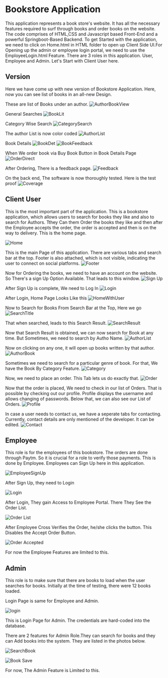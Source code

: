 # Bookstore Application
 This application represents a book store's website. It has all the necessary features required to surf through books and order books on the website. The code comprises of HTML,CSS and Javascript based Front-End and a powerful Springboot-Based Backend. To get Started with the application, we need to click on Home.html in HTML folder to open up Client Side UI.For Opening up the admin or employee login portal, we need to use the EmployeeLogin.html Feature. There are 3 roles in this application. User, Employee and Admin. Let's Start with Client User here.
 
 
## Version
Here we have come up with new version of Bookstore Application. Here, now you can see list of books in an all-new Design.


These are list of Books under an author.
![AuthorBookView](https://user-images.githubusercontent.com/37044020/95497023-5090c300-09bf-11eb-8262-5f3f79df8df3.png)

General Searches
![BookLit](https://user-images.githubusercontent.com/37044020/95497095-6e5e2800-09bf-11eb-8083-5a63b230c951.png)

Category Wise Search
![CategorySearch](https://user-images.githubusercontent.com/37044020/95497107-74540900-09bf-11eb-85da-506b7911a62f.png)


The author List is now color coded
![AuthorList](https://user-images.githubusercontent.com/37044020/95497446-f5ab9b80-09bf-11eb-93db-1fa1740308fc.png)

Book Details
![BookDet](https://user-images.githubusercontent.com/37044020/95497540-1b38a500-09c0-11eb-8e01-dba237f71340.png)
![BookFeedback](https://user-images.githubusercontent.com/37044020/95497617-3efbeb00-09c0-11eb-85e0-4de174f28946.png)

When We order book via Buy Book Button in Book Details Page
![OrderDirect](https://user-images.githubusercontent.com/37044020/95497702-6783e500-09c0-11eb-991d-a515a0582d5f.png)

After Ordering, There is a feedback page.
![Feedback](https://user-images.githubusercontent.com/37044020/95497914-b3368e80-09c0-11eb-8ed2-adb8a229210b.png)

On the back end, The software is now thoroughly tested. Here is the test proof
![Coverage](https://user-images.githubusercontent.com/37044020/95499369-cfd3c600-09c2-11eb-829f-3687cc14c4fd.png)




## Client User

This is the most important part of the application. This is a bookstore application, which allows users to search for books they like and also to search for Authors. Tthey Can them Order the books they like and then after the Employee accepts the order, the order is accepted and then is on the way to delivery. This is the home page. 


![Home](https://user-images.githubusercontent.com/37044020/88918931-f0c3c080-d287-11ea-96a9-a1d99ebaea7d.png)



This is the main Page of this application. There are various tabs and search bar at the top. Footer is also attached, which is not visible, indicating the user to connect on social platforms.
![Footer](https://user-images.githubusercontent.com/37044020/88921738-a55fe100-d28c-11ea-8137-38aa65526364.png)


Now for Ordering the books, we need to have an account on the website. So There's a sign Up Option Available. That leads to this window.
![Sign Up](https://user-images.githubusercontent.com/37044020/88918955-f6b9a180-d287-11ea-989f-560c06e5f51e.png)


After Sign Up is complete, We need to Log In
![Login](https://user-images.githubusercontent.com/37044020/88918939-f3261a80-d287-11ea-9adc-8120ee641c82.png)



After Login, Home Page Looks Like this
![HomeWithUser](https://user-images.githubusercontent.com/37044020/88918935-f1f4ed80-d287-11ea-9df9-3c951b3f35cf.png)




Now to Search for Books From Search Bar at the Top, Here we go
![SearchTitle](https://user-images.githubusercontent.com/37044020/88918954-f6b9a180-d287-11ea-9412-1e4b326d52cf.png)



That when searched, leads to this Search Result.
![SearchResult](https://user-images.githubusercontent.com/37044020/88918951-f6210b00-d287-11ea-8997-c147bcb46527.png)



Now that Search Result is obtained, we can now search for Book at any time. But Sometimes, we need to search by Autho Name. 
![AuthorList](https://user-images.githubusercontent.com/37044020/88918962-f91bfb80-d287-11ea-99e8-91b1ac991555.png)

Now on clicking on any one, it will open up books written by that author.
![AuthorBook](https://user-images.githubusercontent.com/37044020/88918961-f8836500-d287-11ea-8e25-569bac4c5e44.png)


Sometimes we need to search for a particular genre of book. For that, We have the Book By Category Feature.
![Category](https://user-images.githubusercontent.com/37044020/88918969-f9b49200-d287-11ea-81da-dec97a3c04ad.png)

Now, we need to place an order. This Tab lets us do exactly that.
![Order](https://user-images.githubusercontent.com/37044020/88918945-f4efde00-d287-11ea-8931-fdcaa7161cf7.png)

Now that the order is placed, We need to check in our list of Orders. That is possible by checking out our profile. Profile displays the username and allows changing of passwords. Below that, we can also see our List of Orders.
![Profile](https://user-images.githubusercontent.com/37044020/88918950-f5887480-d287-11ea-9ae9-23808b7dced4.png)

In case a user needs to contact us, we have a seperate tabs for contacting. Currently, contact details are only mentioned of the developer. It can be edited.
![Contact](https://user-images.githubusercontent.com/37044020/88918926-eef9fd00-d287-11ea-90b7-6f3837e363ff.png)




## Employee

This role is for the employees of this bookstore. The orders are done through Paytm. So it is crucial for a role to verify those payments. This is done by Employee. Employees can Sign Up here in this application. 

![EmployeeSignUp](https://user-images.githubusercontent.com/37044020/88919824-654b2f00-d289-11ea-8523-006b0042a731.png)

After Sign Up, they need to Login

![Login](https://user-images.githubusercontent.com/37044020/88919789-5cf2f400-d289-11ea-981d-78724c3bfb17.png)

After Login, They gain Access to Employee Portal. There They See the Order List. 

![Order List](https://user-images.githubusercontent.com/37044020/88919820-64b29880-d289-11ea-8350-c81c72c798ac.png)

After Employee Cross Verifies the Order, he/she clicks the button. This Disables the Accept Order Button.

![Order Accepted](https://user-images.githubusercontent.com/37044020/88919809-62503e80-d289-11ea-9146-fe3351a1c7c9.png)



For now the Employee Features are limited to this.

 ## Admin
 
 This role is to make sure that there are books to load when the user searches for books. Initially at the time of testing, there were 12 books loaded.
 
 Login Page is same for Employee and Admin. 
 
 ![login](https://user-images.githubusercontent.com/37044020/88919849-7136f100-d289-11ea-9336-9c4bf81497bd.png)


This is Login Page for Admin. The credentials are hard-coded into the database.

There are 2 features for Admin Role.They can search for books and they can Add books into the system. They are listed in the photos below.

![SearchBook](https://user-images.githubusercontent.com/37044020/88919845-6f6d2d80-d289-11ea-876e-75f784b86258.png)

![Book Save](https://user-images.githubusercontent.com/37044020/88919848-709e5a80-d289-11ea-8b38-a63e067d364f.png)

For now, The Admin Feature is Limited to this.

